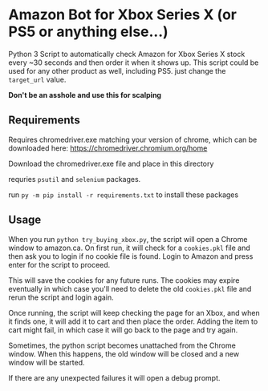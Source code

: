 
# Amazon Bot for Xbox Series X (or PS5 or anything else...)

Python 3 Script to automatically check Amazon for Xbox Series X stock every ~30 seconds and then order it when it shows up. This script could be used for any other product as well, including PS5. just change the `target_url` value. 

**Don't be an asshole and use this for scalping**

## Requirements

Requires chromedriver.exe matching your version of chrome, which can be downloaded here: https://chromedriver.chromium.org/home

Download the chromedriver.exe file and place in this directory

requries `psutil` and `selenium` packages. 

run `py -m pip install -r requirements.txt` to install these packages

## Usage

When you run `python try_buying_xbox.py`, the script will open a Chrome window to amazon.ca. On first run, it will check for a `cookies.pkl` file and then ask you to login if no cookie file is found. Login to Amazon and press enter for the script to proceed. 

This will save the cookies for any future runs. The cookies may expire eventually in which case you'll need to delete the old `cookies.pkl` file and rerun the script and login again. 

Once running, the script will keep checking the page for an Xbox, and when it finds one, it will add it to cart and then place the order. Adding the item to cart might fail, in which case it will go back to the page and try again.

Sometimes, the python script becomes unattached from the Chrome window. When this happens, the old window will be closed and a new window will be started. 

If there are any unexpected failures it will open a debug prompt.

